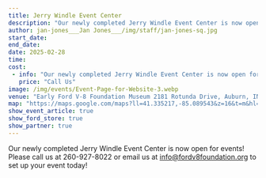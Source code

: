 ```yaml
---
title: Jerry Windle Event Center
description: "Our newly completed Jerry Windle Event Center is now open for events! "
author: jan-jones___Jan Jones___/img/staff/jan-jones-sq.jpg
start_date:
end_date:
date: 2025-02-28
time:
cost: 
 - info: "Our newly completed Jerry Windle Event Center is now open for events! "
   price: "Call Us"
image: /img/events/Event-Page-for-Website-3.webp
venue: "Early Ford V-8 Foundation Museum 2181 Rotunda Drive, Auburn, IN 46706"
map: "https://maps.google.com/maps?ll=41.335217,-85.089543&z=16&t=m&hl=en&gl=US&mapclient=embed&cid=15278397035761174731"
show_event_article: true
show_ford_store: true
show_partner: true
---
```

Our newly completed Jerry Windle Event Center is now open for events! Please call us at 260-927-8022 or email us at info@fordv8foundation.org to set up your event today!
